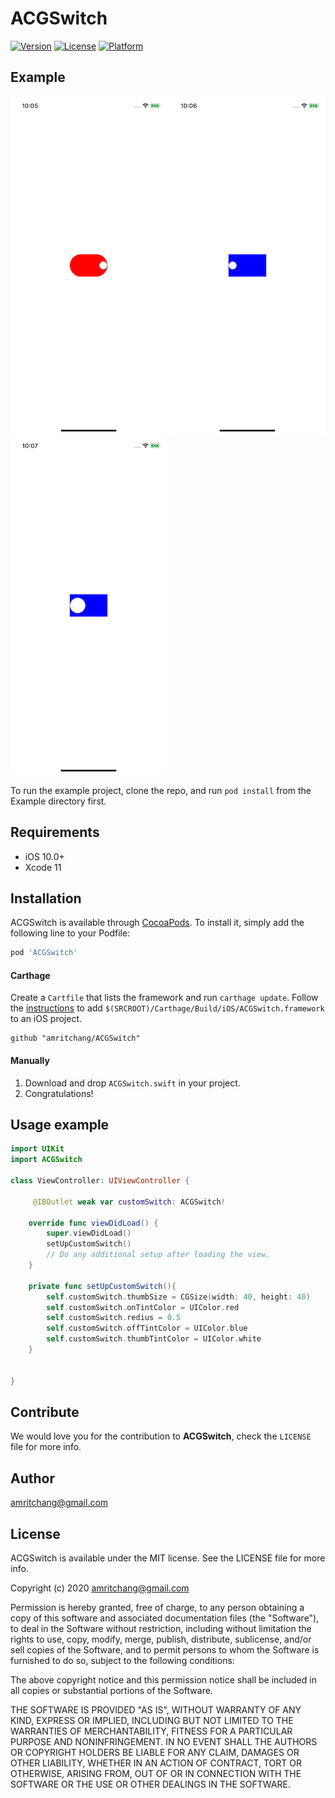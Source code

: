 # ACGSwitch

[![Version](https://img.shields.io/cocoapods/v/ACGSwitch.svg?style=flat)](https://cocoapods.org/pods/ACGSwitch)
[![License](https://img.shields.io/cocoapods/l/ACGSwitch.svg?style=flat)](https://cocoapods.org/pods/ACGSwitch)
[![Platform](https://img.shields.io/cocoapods/p/ACGSwitch.svg?style=flat)](https://cocoapods.org/pods/ACGSwitch)

## Example
![alt text](https://github.com/amritchang/ACGSwitch/blob/master/img1.png)
![alt text](https://github.com/amritchang/ACGSwitch/blob/master/img2.png)
![alt text](https://github.com/amritchang/ACGSwitch/blob/master/img3.png)

To run the example project, clone the repo, and run `pod install` from the Example directory first.

## Requirements

- iOS 10.0+
- Xcode 11

## Installation

ACGSwitch is available through [CocoaPods](https://cocoapods.org). To install
it, simply add the following line to your Podfile:

```ruby
pod 'ACGSwitch'
```

#### Carthage
Create a `Cartfile` that lists the framework and run `carthage update`. Follow the [instructions](https://github.com/Carthage/Carthage#if-youre-building-for-ios) to add `$(SRCROOT)/Carthage/Build/iOS/ACGSwitch.framework` to an iOS project.

```
github "amritchang/ACGSwitch"
```
#### Manually
1. Download and drop ```ACGSwitch.swift``` in your project.  
2. Congratulations!  

## Usage example
```swift
import UIKit
import ACGSwitch

class ViewController: UIViewController {

     @IBOutlet weak var customSwitch: ACGSwitch!
    
    override func viewDidLoad() {
        super.viewDidLoad()
        setUpCustomSwitch()
        // Do any additional setup after loading the view.
    }
    
    private func setUpCustomSwitch(){
        self.customSwitch.thumbSize = CGSize(width: 40, height: 40)
        self.customSwitch.onTintColor = UIColor.red
        self.customSwitch.redius = 0.5
        self.customSwitch.offTintColor = UIColor.blue
        self.customSwitch.thumbTintColor = UIColor.white
    }


}
```

## Contribute

We would love you for the contribution to **ACGSwitch**, check the ``LICENSE`` file for more info.
## Author

amritchang@gmail.com

## License

ACGSwitch is available under the MIT license. See the LICENSE file for more info.

Copyright (c) 2020 amritchang@gmail.com 

Permission is hereby granted, free of charge, to any person obtaining a copy
of this software and associated documentation files (the "Software"), to deal
in the Software without restriction, including without limitation the rights
to use, copy, modify, merge, publish, distribute, sublicense, and/or sell
copies of the Software, and to permit persons to whom the Software is
furnished to do so, subject to the following conditions:

The above copyright notice and this permission notice shall be included in
all copies or substantial portions of the Software.

THE SOFTWARE IS PROVIDED "AS IS", WITHOUT WARRANTY OF ANY KIND, EXPRESS OR
IMPLIED, INCLUDING BUT NOT LIMITED TO THE WARRANTIES OF MERCHANTABILITY,
FITNESS FOR A PARTICULAR PURPOSE AND NONINFRINGEMENT. IN NO EVENT SHALL THE
AUTHORS OR COPYRIGHT HOLDERS BE LIABLE FOR ANY CLAIM, DAMAGES OR OTHER
LIABILITY, WHETHER IN AN ACTION OF CONTRACT, TORT OR OTHERWISE, ARISING FROM,
OUT OF OR IN CONNECTION WITH THE SOFTWARE OR THE USE OR OTHER DEALINGS IN
THE SOFTWARE.


